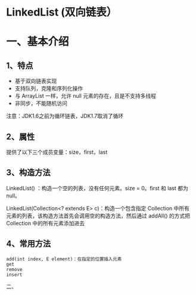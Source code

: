# LinkedList  (双向链表）

# 一、基本介绍

## 1、特点

- 基于双向链表实现
- 支持队列，克隆和序列化操作
- 与 ArrayList 一样，允许 null 元素的存在，且是不支持多线程
- 非同步，不能随机访问

注意：JDK1.6之前为循环链表，JDK1.7取消了循环



## 2、属性

 提供了以下三个成员变量：size，first，last



## 3、构造方法

LinkedList() ：构造一个空的列表，没有任何元素。size = 0。first 和 last 都为 null。

LinkedList(Collection<? extends E> c)：构造一个包含指定 Collection 中所有元素的列表，该构造方法首先会调用空的构造方法，然后通过 addAll() 的方式把 Collection 中的所有元素添加进去



## 4、常用方法

```
add(int index, E element)：在指定的位置插入元素
get
remove
insert
```











二、
